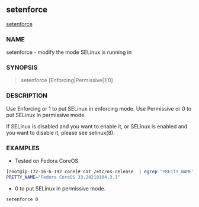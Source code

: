 ## setenforce

[setenforce](https://man7.org/linux/man-pages/man8/setenforce.8.html)

### NAME

setenforce - modify the mode SELinux is running in

### SYNOPSIS         

> setenforce [Enforcing|Permissive|1|0]

### DESCRIPTION         
Use Enforcing or 1 to put SELinux in enforcing mode.
Use Permissive or 0 to put SELinux in permissive mode.

If SELinux is disabled and you want to enable it, or SELinux is
enabled and you want to disable it, please see selinux(8).

### EXAMPLES

- Tested on Fedora CoreOS

```bash
[root@ip-172-16-6-197 core]# cat /etc/os-release  | egrep "PRETTY_NAME" 
PRETTY_NAME="Fedora CoreOS 33.20210104.3.1"
```

- 0 to put SELinux in permissive mode.

```bash
setenforce 0


```